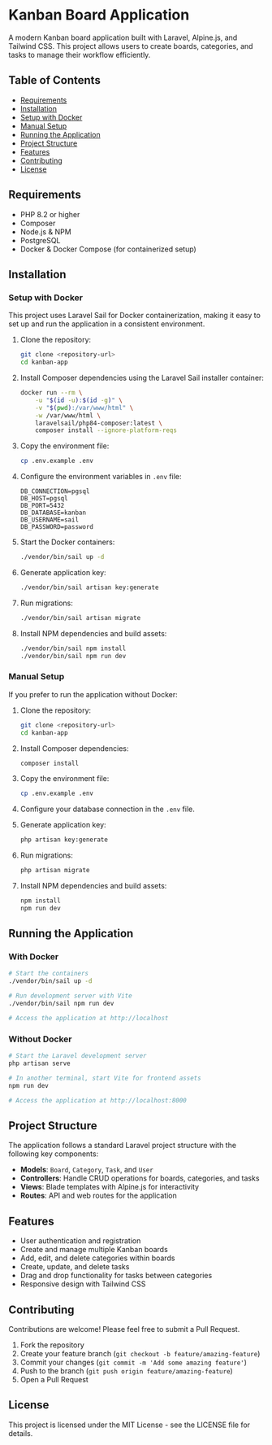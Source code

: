 # Kanban Board Application

A modern Kanban board application built with Laravel, Alpine.js, and Tailwind CSS. This project allows users to create boards, categories, and tasks to manage their workflow efficiently.

## Table of Contents

- [Requirements](#requirements)
- [Installation](#installation)
- [Setup with Docker](#setup-with-docker)
- [Manual Setup](#manual-setup)
- [Running the Application](#running-the-application)
- [Project Structure](#project-structure)
- [Features](#features)
- [Contributing](#contributing)
- [License](#license)

## Requirements

- PHP 8.2 or higher
- Composer
- Node.js & NPM
- PostgreSQL
- Docker & Docker Compose (for containerized setup)

## Installation

### Setup with Docker

This project uses Laravel Sail for Docker containerization, making it easy to set up and run the application in a consistent environment.

1. Clone the repository:
   ```bash
   git clone <repository-url>
   cd kanban-app
   ```

2. Install Composer dependencies using the Laravel Sail installer container:
   ```bash
   docker run --rm \
       -u "$(id -u):$(id -g)" \
       -v "$(pwd):/var/www/html" \
       -w /var/www/html \
       laravelsail/php84-composer:latest \
       composer install --ignore-platform-reqs
   ```

3. Copy the environment file:
   ```bash
   cp .env.example .env
   ```

4. Configure the environment variables in `.env` file:
   ```
   DB_CONNECTION=pgsql
   DB_HOST=pgsql
   DB_PORT=5432
   DB_DATABASE=kanban
   DB_USERNAME=sail
   DB_PASSWORD=password
   ```

5. Start the Docker containers:
   ```bash
   ./vendor/bin/sail up -d
   ```

6. Generate application key:
   ```bash
   ./vendor/bin/sail artisan key:generate
   ```

7. Run migrations:
   ```bash
   ./vendor/bin/sail artisan migrate
   ```

8. Install NPM dependencies and build assets:
   ```bash
   ./vendor/bin/sail npm install
   ./vendor/bin/sail npm run dev
   ```

### Manual Setup

If you prefer to run the application without Docker:

1. Clone the repository:
   ```bash
   git clone <repository-url>
   cd kanban-app
   ```

2. Install Composer dependencies:
   ```bash
   composer install
   ```

3. Copy the environment file:
   ```bash
   cp .env.example .env
   ```

4. Configure your database connection in the `.env` file.

5. Generate application key:
   ```bash
   php artisan key:generate
   ```

6. Run migrations:
   ```bash
   php artisan migrate
   ```

7. Install NPM dependencies and build assets:
   ```bash
   npm install
   npm run dev
   ```

## Running the Application

### With Docker

```bash
# Start the containers
./vendor/bin/sail up -d

# Run development server with Vite
./vendor/bin/sail npm run dev

# Access the application at http://localhost
```

### Without Docker

```bash
# Start the Laravel development server
php artisan serve

# In another terminal, start Vite for frontend assets
npm run dev

# Access the application at http://localhost:8000
```

## Project Structure

The application follows a standard Laravel project structure with the following key components:

- **Models**: `Board`, `Category`, `Task`, and `User`
- **Controllers**: Handle CRUD operations for boards, categories, and tasks
- **Views**: Blade templates with Alpine.js for interactivity
- **Routes**: API and web routes for the application

## Features

- User authentication and registration
- Create and manage multiple Kanban boards
- Add, edit, and delete categories within boards
- Create, update, and delete tasks
- Drag and drop functionality for tasks between categories
- Responsive design with Tailwind CSS

## Contributing

Contributions are welcome! Please feel free to submit a Pull Request.

1. Fork the repository
2. Create your feature branch (`git checkout -b feature/amazing-feature`)
3. Commit your changes (`git commit -m 'Add some amazing feature'`)
4. Push to the branch (`git push origin feature/amazing-feature`)
5. Open a Pull Request

## License

This project is licensed under the MIT License - see the LICENSE file for details.
